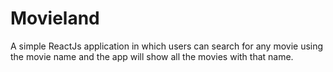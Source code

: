 # Movieland

A simple ReactJs application in which users can search for any movie using the movie name and the app will show all the movies with that name.
